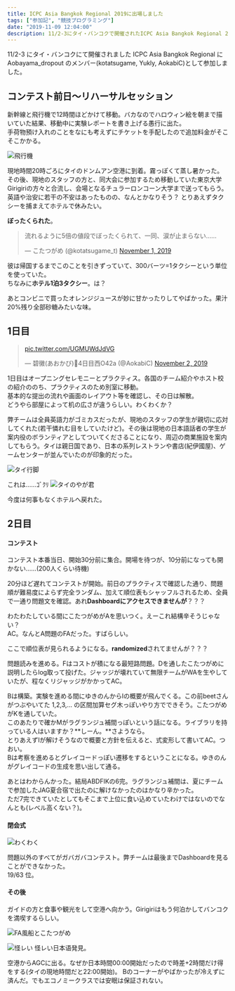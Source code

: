 ```yaml
---
title: ICPC Asia Bangkok Regional 2019に出場しました
tags: ["参加記", "競技プログラミング"]
date: "2019-11-09 12:04:00"
description: 11/2-3にタイ・バンコクで開催されたICPC Asia Bangkok Regional 2019にAobayama_dropoutのメンバーとして参加しました。
---
```


11/2-3 にタイ・バンコクにて開催されました ICPC Asia Bangkok Regional に Aobayama_dropout のメンバー(kotatsugame, Yukly, AokabiC)として参加しました。

## コンテスト前日〜リハーサルセッション
新幹線と飛行機で12時間ほどかけて移動。バカなのでハロウィン絵を朝まで描いていた結果、移動中に実験レポートを書き上げる愚行に出た。  
手荷物預け入れのことをなにも考えずにチケットを手配したので追加料金がそこそこかかる。

![飛行機](airplane.JPG)

現地時間20時ごろにタイのドンムアン空港に到着。霧っぽくて蒸し暑かった。その後、現地のスタッフの方と、同大会に参加するため移動していた東京大学Girigiriの方々と合流し、会場となるチュラーロンコーン大学まで送ってもらう。  
英語や治安に若干の不安はあったものの、なんとかなりそう？ とりあえずタクシーを捕まえてホテルで休みたい。

**ぼったくられた**。

<blockquote class="twitter-tweet"><p lang="ja" dir="ltr">流れるように5倍の値段でぼったくられて、一同、涙が止まらない……</p>&mdash; こたつがめ (@kotatsugame_t) <a href="https://twitter.com/kotatsugame_t/status/1190273843425734656?ref_src=twsrc%5Etfw">November 1, 2019</a></blockquote> <script async src="https://platform.twitter.com/widgets.js" charset="utf-8"></script>

彼は帰国するまでこのことを引きずっていて、300バーツ=1タクシーという単位を使っていた。  
ちなみに**ホテル1泊3タクシー**。は？

あとコンビニで買ったオレンジジュースが妙に甘かったりしてやばかった。果汁20%残り全部砂糖みたいな味。

## 1日目

<blockquote class="twitter-tweet"><p lang="und" dir="ltr"><a href="https://t.co/UGMUWdJdVG">pic.twitter.com/UGMUWdJdVG</a></p>&mdash; 碧黴(あおかび)🦇4日目西O42a (@AokabiC) <a href="https://twitter.com/AokabiC/status/1190473425350840321?ref_src=twsrc%5Etfw">November 2, 2019</a></blockquote> <script async src="https://platform.twitter.com/widgets.js" charset="utf-8"></script>

1日目はオープニングセレモニーとプラクティス。各国のチーム紹介やホスト校の紹介ののち、プラクティスのため別室に移動。  
基本的な提出の流れや画面のレイアウト等を確認し、その日は解散。  
どうやら部屋によって机の広さが違うらしい。わくわくか？  

弊チームは全員英語力がゴミカスだったが、現地のスタッフの学生が親切に応対してくれた(若干憐れむ目をしていたけど)。その後は現地の日本語話者の学生が案内役のボランティアとしてついてくださることになり、周辺の商業施設を案内してもらう。タイは親日国であり、日本の系列レストランや書店(紀伊國屋)、ゲームセンターが並んでいたのが印象的だった。

![タイ行脚](iidx.JPG)

これは……ｺﾞｸﾘ
![タイのやが君](comic.JPG)

今度は何事もなくホテルへ戻れた。

## 2日目

#### コンテスト

コンテスト本番当日、開始30分前に集合。開場を待つが、10分前になっても開かない……(200人くらい待機)  

20分ほど遅れてコンテストが開始。前日のプラクティスで確認した通り、問題順が難易度によらず完全ランダム、加えて順位表もシャッフルされるため、全員で一通り問題文を確認。あれ**Dashboardにアクセスできませんが**？？？

わたわたしている間にこたつがめがAを思いつく。えーこれ結構辛そうじゃない？  
AC。なんとA問題のFAだった。すばらしい。

ここで順位表が見られるようになる。**randomized**されてませんが？？？

問題読みを進める。Fはコストが積になる最短路問題。Dを通したこたつがめに説明したらlog取って投げた。ジャッジが壊れていて無限チームがWAを生やしていたが、程なくリジャッジがかかってAC。

Bは構築。実験を進める間にゆきのんからIの概要が飛んでくる。この前beetさんがつぶやいてた 1,2,3,… の区間加算セグ木っぽいやり方でできそう。こたつがめがKを通していた。  
このあたりで確かMがラグランジュ補間っぽいという話になる。ライブラリを持っている人はいますか？**しーん。**さようなら。  
とりあえずIが解けそうなので概要と方針を伝えると、式変形して書いてAC。つおい。  
Bは考察を進めるとグレイコードっぽい遷移をするということになる。ゆきのんがグレイコードの生成を思い出して通る。

あとはわからんかった。結局ABDFIKの6完。ラグランジュ補間は、夏にチームで参加したJAG夏合宿で出たのに解けなかったのはかなり辛かった。  
ただ7完できていたとしてもそこまで上位に食い込めていたわけではないのでなんとも(レベル高くない？)。

#### 閉会式
![わくわく](wakuwaku.JPG)

問題以外のすべてがガバガバコンテスト。弊チームは最後までDashboardを見ることができなかった。  
19/63 位。

#### その後
ガイドの方と食事や観光をして空港へ向かう。Girigiriはもう何泊かしてバンコクを満喫するらしい。

![FA風船とこたつがめ](flag.JPG)

![怪レい](ayasii.JPG)
怪レい日本语発見。

空港からAGCに出る。なぜか日本時間00:00開始だったので時差+2時間だけ得をする(タイの現地時間だと22:00開始)。
Bのコーナーがやばかったが冷えずに済んだ。でもエコノミークラスでは安眠は保証されない。